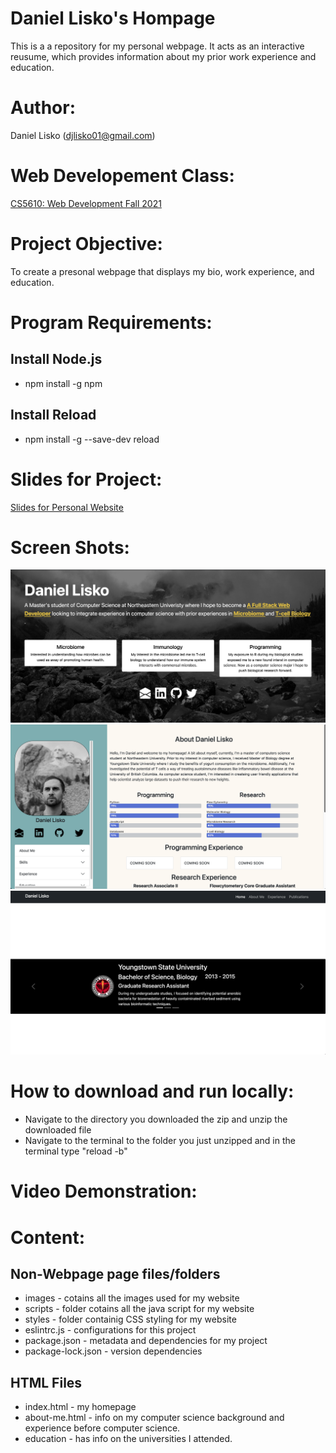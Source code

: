 # Daniel Lisko's Hompage

This is a a repository for my personal webpage. It acts as an interactive reusume, which provides information about my prior work experience and education.

# Author:

Daniel Lisko (djlisko01@gmail.com)

# Web Developement Class:

[CS5610: Web Development Fall 2021](https://johnguerra.co/classes/webDevelopment_fall_2021/)

# Project Objective:

To create a presonal webpage that displays my bio, work experience, and education.

# Program Requirements:

## Install Node.js

- npm install -g npm

## Install Reload

- npm install -g --save-dev reload

# Slides for Project:

[Slides for Personal Website](https://docs.google.com/presentation/d/1pND7EiOhpnterLLaduJ3XAqAg5FlRWE3l--hjitHyAs/edit#slide=id.gf615ba9a2f_0_52)

# Screen Shots:

![Homepage Image](/images/webpage-screen-shots/homepage.png)
![About Me Image](/images/webpage-screen-shots/about-me.png)
![Education Image](/images/webpage-screen-shots/education.png)

# How to download and run locally:

- Navigate to the directory you downloaded the zip and unzip the downloaded file
- Navigate to the terminal to the folder you just unzipped and in the terminal type "reload -b"

# Video Demonstration:

# Content:

## Non-Webpage page files/folders

- images - cotains all the images used for my website
- scripts - folder cotains all the java script for my website
- styles - folder containig CSS styling for my website
- eslintrc.js - configurations for this project
- package.json - metadata and dependencies for my project
- package-lock.json - version dependencies

## HTML Files

- index.html - my homepage
- about-me.html - info on my computer science background and experience before computer science.
- education - has info on the universities I attended.
